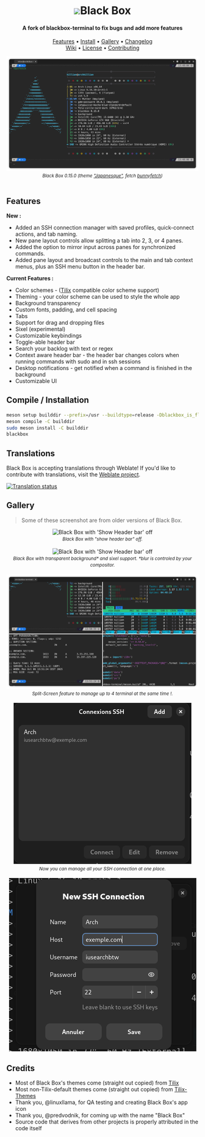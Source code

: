 <div align="center">
  <h1><img src="./data/icons/hicolor/scalable/apps/com.raggesilver.BlackBox.svg" height="64"/>Black Box</h1>
  <h4>A fork of blackbox-terminal to fix bugs and add more features</h4>
  <p>
    <a href="#features">Features</a> •
    <a href="#install">Install</a> •
    <a href="#gallery">Gallery</a> •
    <a href="./CHANGELOG.md">Changelog</a>
    <br/>
    <a href="https://gitlab.gnome.org/raggesilver/blackbox/-/wikis/home">Wiki</a> •
    <a href="./COPYING">License</a> •
    <a href="./CONTRIBUTING.md">Contributing</a>
  </p>
  <p>
  </p>
</div>

<div align="center">
  <img src="https://github.com/hunter-gunter/blackbox-terminal/blob/main/img/blackbox-terminal.png?raw=true" alt="Preview"/><br/>
  <small><i>
    Black Box 0.15.0 (theme <a href="https://github.com/storm119/Tilix-Themes/blob/master/Themes/japanesque.json" target="_blank">"Japanesque"</a>, fetch <a href="https://github.com/Rosettea/bunnyfetch">bunnyfetch</a>)
  </i></small>
  <br/><br/>
</div>

## Features
**New :**
- Added an SSH connection manager with saved profiles, quick-connect actions, and tab naming.
- New pane layout controls allow splitting a tab into 2, 3, or 4 panes.
- Added the option to mirror input across panes for synchronized commands.
- Added pane layout and broadcast controls to the main and tab context menus, plus an SSH menu button in the header bar.

**Current Features :**
- Color schemes - ([Tilix](https://github.com/gnunn1/tilix) compatible color scheme support)
- Theming - your color scheme can be used to style the whole app
- Background transparency
- Custom fonts, padding, and cell spacing
- Tabs
- Support for drag and dropping files
- Sixel (experimental)
- Customizable keybindings
- Toggle-able header bar
- Search your backlog with text or regex
- Context aware header bar - the header bar changes colors when running commands with sudo and in ssh sessions
- Desktop notifications - get notified when a command is finished in the background
- Customizable UI

## Compile / Installation

```bash
meson setup builddir --prefix=/usr --buildtype=release -Dblackbox_is_flatpak=false
meson compile -C builddir
sudo meson install -C builddir
blackbox
```
## Translations

Black Box is accepting translations through Weblate! If you'd like to
contribute with translations, visit the
[Weblate project](https://hosted.weblate.org/projects/blackbox/).

<a href="https://hosted.weblate.org/projects/blackbox/blackbox/">
  <img src="https://hosted.weblate.org/widgets/blackbox/-/blackbox/multi-auto.svg" alt="Translation status" />
</a>

## Gallery

> Some of these screenshot are from older versions of Black Box.

<div align="center">
  <img src="https://i.imgur.com/O7Nblz8.png" alt="Black Box with 'Show Header bar' off"/><br/>
  <small><i>
    Black Box with "show header bar" off.
  </i></small>
  <br/><br/>
  <img src="https://i.imgur.com/CNwZhpJ.png" alt="Black Box with 'Show Header bar' off"/><br/>
  <small><i>
    Black Box with transparent background* and sixel support. *blur is controled
    by your compositor.
  </i></small>
  <br/><br/>
  <img src="https://github.com/hunter-gunter/blackbox-terminal/blob/main/img/split-screen.png?raw=true"><br/>
  <small><i>
    Split-Screen feature to manage up to 4 terminal at the same time !.
  </i></small>
  <br/><br/>
  <img src="https://github.com/hunter-gunter/blackbox-terminal/blob/main/img/ssh-manager.png?raw=true"><br/>
  <small><i>
    Now you can manage all your SSH connection at one place.
  </i></small>
  <br/><br/>
  <img src="https://github.com/hunter-gunter/blackbox-terminal/blob/main/img/ssh-manager-add.png?raw=true"><br/>
</div>

## Credits

- Most of Black Box's themes come (straight out copied) from [Tilix](https://github.com/gnunn1/tilix)
- Most non-Tilix-default themes come (straight out copied) from [Tilix-Themes](https://github.com/storm119/Tilix-Themes)
- Thank you, @linuxllama, for QA testing and creating Black Box's app icon
- Thank you, @predvodnik, for coming up with the name "Black Box"
- Source code that derives from other projects is properly attributed in the code itself
